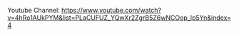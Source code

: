 Youtube Channel:
https://www.youtube.com/watch?v=4hRo1AUkPYM&list=PLaCUFUZ_YQwXr2ZgrB5Z6wNCOop_lp5Yn&index=4